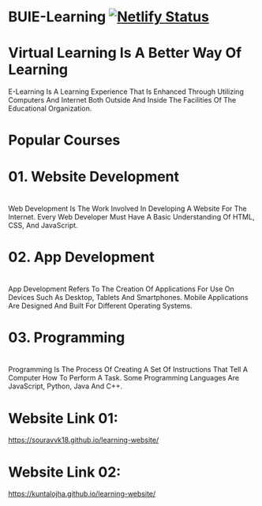 # BUIE-Learning  [![Netlify Status](https://api.netlify.com/api/v1/badges/9dc4c89d-6e55-42b0-903e-e199e00cdf77/deploy-status)](https://app.netlify.com/sites/buie-learning/deploys)
#
# Virtual Learning Is A Better Way Of Learning
E-Learning Is A Learning Experience That Is Enhanced Through Utilizing Computers And Internet Both Outside And Inside The Facilities Of The Educational Organization.
#
# Popular Courses
# 01. Website Development
#
Web Development Is The Work Involved In Developing A Website For The Internet.
Every Web Developer Must Have A Basic Understanding Of HTML, CSS, And JavaScript.
#
# 02. App Development
#
App Development Refers To The Creation Of Applications For Use On Devices Such As Desktop, Tablets And Smartphones.
Mobile Applications Are Designed And Built For Different Operating Systems.
#
# 03. Programming
#
Programming Is The Process Of Creating A Set Of Instructions That Tell A Computer How To Perform A Task.
Some Programming Languages Are JavaScript, Python, Java And C++.
#
# Website Link 01:
https://souravvk18.github.io/learning-website/
# Website Link 02:
https://kuntalojha.github.io/learning-website/


